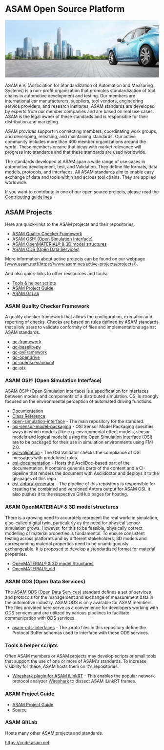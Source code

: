 # ASAM Open Source Platform
[![tp header](/doc/img/Asam_Background_1.jpg)](http://www.asam.net/)

ASAM e.V. (Association for Standardization of Automation and Measuring Systems) is a non-profit organization that promotes standardization of tool chains in automotive development and testing. Our members are international car manufacturers, suppliers, tool vendors, engineering service providers, and research institutes. ASAM standards are developed by experts from our member companies and are based on real use cases. ASAM is the legal owner of these standards and is responsible for their distribution and marketing.

ASAM provides support in connecting members, coordinating work groups, and developing, releasing, and maintaining standards. Our active community includes more than 400 member organizations around the world. These members ensure that ideas with market relevance will progress into standards and that these standards are used worldwide. 

The standards developed at ASAM span a wide range of use cases in automotive development, test, and Validation. They define file formats, data models, protocols, and interfaces. All ASAM standards aim to enable easy exchange of data and tools within and across tool chains. They are applied worldwide.

If you want to contribute in one of our open source projects, please read the [Contributing guidelines](https://github.com/asam-ev/.github/blob/main/profile/CONTRIBUTING.md) 

## ASAM Projects

Here are quick-links to the ASAM projects and their repositories:
- [ASAM Quality Checker Framework](#asam-quality-checker-framework)
- [ASAM OSI® (Open Simulation Interface)](#asam-osi-open-simulation-interface)
- [ASAM OpenMATERIAL® & 3D model structures](#asam-openmaterial-3d-model-structures)
- [ASAM ODS (Open Data Services)](#asam-ods-open-data-services)

More information about active projects can be found on our webpage [www.asam.net](https://www.asam.net/active-projects/projects/).

And also quick-links to other ressources and tools:
- [Tools & helper scripts](#tools-helper-scripts)
- [ASAM Project Guide](#asam-project-guide)
- [ASAM GitLab](#asam-gitLab)

### ASAM Quality Checker Framework

A quality checker framework that allows the configuration, execution and reporting of checks. Checks are based on rules defined by ASAM standards that allow users to validate conformity of files and implementations against ASAM standards.

- [qc-framework](https://github.com/asam-ev/qc-framework)
- [qc-baselib-py](https://github.com/asam-ev/qc-baselib-py)
- [qc-pyFramework](https://github.com/asam-ev/qc-pyFramework)
- [qc-opendrive](https://github.com/asam-ev/qc-opendrive)
- [qc-openscenarioxml](https://github.com/asam-ev/qc-openscenarioxml)
- [qc-otx](https://github.com/asam-ev/qc-otx)

### ASAM OSI® (Open Simulation Interface)
ASAM OSI® (Open Simulation Interface) is a specification for interfaces between models and components of a distributed simulation. OSI is strongly focused on the environmental perception of automated driving functions.

- [Documentation](https://opensimulationinterface.github.io/osi-antora-generator/asamosi/latest/specification/index.html)
- [Class Reference](https://opensimulationinterface.github.io/osi-antora-generator/asamosi/latest/gen/annotated.html)
- [open-simulation-interface](https://github.com/OpenSimulationInterface/open-simulation-interface) - The main repository for the standard.
- [osi-sensor-model-packaging](https://github.com/OpenSimulationInterface/osi-sensor-model-packaging) - OSI Sensor Model Packaging specifies ways in which models (like e.g. environmental effect models, sensor models and logical models) using the Open Simulation Interface (OSI) are to be packaged for their use in simulation environments using FMI 2.0.
- [osi-validation](https://github.com/OpenSimulationInterface/osi-validation) - The OSI Validator checks the compliance of OSI messages with predefined rules.
- [osi-documentation](https://github.com/OpenSimulationInterface/osi-documentation) - Hosts the AsciiDoc-based part of the documentation. It contains generals parts of the content and a CI-pipeline that renders the document with Asciidoctor and deploys it to the gh-pages of this repo.
- [osi-antora-generator](https://github.com/OpenSimulationInterface/osi-antora-generator) - The pipeline of this repository is responsible for creating the combined and versioned Antora output for ASAM OSI. It also pushes it to the respective GitHub pages for hosting.

### ASAM OpenMATERIAL® & 3D model structures

There is a growing need to accurately represent the real world in simulation, a so-called digital twin, particularly as the need for physical sensor simulation grows. However, for this to be feasible, physically correct modelling of material properties is fundamental. To ensure consistent testing across platforms and by different stakeholders, 3D models and corresponding material properties need to be unambiguously exchangeable. It is proposed to develop a standardized format for material properties.   

- [OpenMATERIAL® & 3D model Structures](https://github.com/asam-ev/OpenMATERIAL)
- [OpenMATERIAL®_old](https://github.com/asam-ev/OpenMATERIAL_old)

### ASAM ODS (Open Data Services)

The [ASAM ODS (Open Data Services)](https://www.asam.net/standards/detail/ods/wiki/) standard defines a set of services and protocols for the management and exchange of measurement data in the automotive industry. ASAM ODS is only available for ASAM members. The files provided here serve as a convenience for developers working with ODS services and are utilized by various pipelines to facilitate communication with ODS services.

- [asam-ods-interfaces](https://github.com/asam-ev/ASAM-ODS-Interfaces) - The .proto files in this repository define the Protocol Buffer schemas used to interface with these ODS services.

### Tools & helper scripts

Often ASAM members or ASAM projects may develop scripts or small tools that support the use of one or more of ASAM's standards. To increase visibility for these, ASAM hosts them on it's repositories.

- [Wireshark plugin for ASAM iLinkRT](https://github.com/asam-ev/Wireshark-iLinkRT) - This enables the popular network protocol analyzer [Wireshark](https://www.wireshark.org/) to dissect ASAM iLinkRT frames. 

### ASAM Project Guide
- [ASAM Project Guide](https://asam-ev.github.io/asam-project-guide/asamprojectguide/latest/index.html)
- [Source](https://github.com/asam-ev/asam-project-guide-content)

### ASAM GitLab
Hosts many other ASAM projects and standards.

https://code.asam.net

